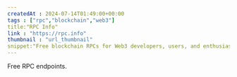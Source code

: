 ```yaml
---
createdAt : 2024-07-14T01:49:00+00:00
tags : ["rpc","blockchain","web3"]
title:"RPC Info"
link : "https://rpc.info"
thumbnail : "url_thumbnail"
snippet:"Free blockchain RPCs for Web3 developers, users, and enthusiasts."
---
```

Free RPC endpoints.
